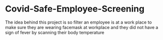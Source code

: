 # Covid-Safe-Employee-Screening

The idea behind this project is so filter an employee is at a work place to make sure they are wearing facemask at workplace and they did not have a sign of fever by scanning their body temperature
